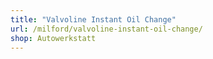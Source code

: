 ```yaml
---
title: "Valvoline Instant Oil Change"
url: /milford/valvoline-instant-oil-change/
shop: Autowerkstatt
---
```


